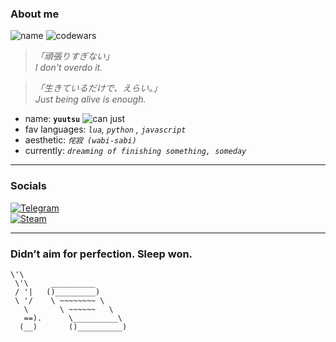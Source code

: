 ###     About me
![name](https://img.shields.io/badge/nurzh-yuutsu-purple)
![codewars](https://www.codewars.com/users/own.yuutsu/badges/micro)


> _「頑張りすぎない」_  
> *I don't overdo it.*

> _「生きているだけで、えらい。」_  
> *Just being alive is enough.*

- name: **`yuutsu`** ![can just](https://img.shields.io/badge/can_just_nurzh-purple)
- fav languages: *`lua`, `python` , `javascript`*
- aesthetic: *`侘寂 (wabi-sabi)`* <br>
- currently: *`dreaming of finishing something, someday`*

---

###     Socials

[![Telegram](https://img.shields.io/badge/Telegram-Chat-26A5E4?logo=telegram&logoColor=white&style=for-the-badge)](https://t.me/own3rN)<br>
[![Steam](https://img.shields.io/badge/Steam-Profile-000?logo=steam&logoColor=white&style=for-the-badge)](https://steamcommunity.com/id/ownnurzh/)<br>

---

###     Didn’t aim for perfection. Sleep won.

```(\ 
\'\ 
 \'\     __________  
 / '|   ()_________)
 \ '/    \ ~~~~~~~~ \
   \       \ ~~~~~~   \
   ==).      \__________\
  (__)       ()__________)
